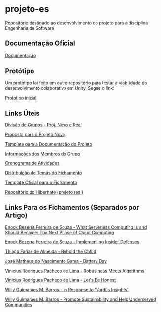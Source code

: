 # projeto-es
Repositório destinado ao desenvolvimento do projeto para a disciplina Engenharia de Software

## **Documentação Oficial**

[Documentação](https://docs.google.com/document/d/1McA49Q3K77XjxbCtUVEMMZEUFh6k-euATzTBVZIw3lk/edit?usp=sharing)

## **Protótipo**

Um protótipo foi feito em outro repositório para testar a viabilidade do desenvolvimento colaborativo em Unity. Segue o link:

[Prototipo inicial](https://github.com/Enock21/UnityCoopTest)

## **Links Úteis**

[Divisão de Grupos - Proj. Novo e Real](https://docs.google.com/document/d/17BYu6AmB-rQEgs-WvWNV__LLZoUNJNItagYPPAGmSeE/edit?usp=sharing)

[Proposta para o Projeto Novo](https://docs.google.com/presentation/d/1Non0-QWdjFVBYx8G--LW4HwjRJ2iW8V9R7tmwsJ_mRQ/edit?usp=sharing)

[Template para a Documentação do Projeto](https://docs.google.com/document/d/1THUEBk5FL6XcKnNXW0z9-4OlS4BlTzPkdwfZkkNxGNU/edit?usp=sharing)

[Informações dos Membros do Grupo](https://docs.google.com/document/d/1INYuAM-4k_vKK2dD0WRZ5fJyDysNxUSFFz_EV4bu-m0/edit?usp=sharing)

[Cronograma de Atividades](https://drive.google.com/file/d/1DjED2QFURwn8YWFhITk4OToEbaEOhqzC/view?usp=sharing)

[Distribuição de Temas do Fichamento](https://docs.google.com/spreadsheets/d/1uxlZhuqBmygBuW_ffA-c_Un_E0AB1q_GO3wtApXOUDs/edit?usp=sharing)

[Template Oficial para o Fichamento](https://docs.google.com/document/d/1gs_pbLi1JwhKRhe90XPGxTZ2EF_FmMJb/edit?usp=sharing&ouid=102464683378953571049&rtpof=true&sd=true)

[Repositório do Hibernate (projeto real)](https://github.com/hibernate/hibernate-orm)

## **Links Para os Fichamentos (Separados por Artigo)**

[Enock Bezerra Ferreira de Souza - What Serverless Computing Is and Should Become: The Next Phase of Cloud Computing](https://docs.google.com/document/d/1AI3VvErU6kzkgqcV3sT-2op75rvw9j4y/edit?usp=sharing&ouid=102464683378953571049&rtpof=true&sd=true)

[Enock Bezerra Ferreira de Souza - Implementing Insider Defenses](https://docs.google.com/document/d/1PUVuK8JSZy4cF6QpydY-N50lNDDl1SmD/edit?usp=sharing&ouid=102464683378953571049&rtpof=true&sd=true)

[Thiago Farias de Almeida - Behold the Ch!Ld](https://docs.google.com/document/d/1rOSrte8SrQLvZgNonJSv_QcFNdcy-j4DjzB6Yk6a1s4/edit?usp=sharing)

[José Matheus do Nascimento Gama - Battery Day](https://docs.google.com/document/d/1S0APaRUowmpgTm0CCHAT5lUTgbn9bfPl/edit?usp=sharing&ouid=111066760870567253661&rtpof=true&sd=true)

[Vinicius Rodrigues Pacheco de Lima - Robustness Meets Algorithms](https://docs.google.com/document/d/1niD4GBmgrqfZXE0EGKOk6Fbe59mxJFFrT2n7e0nOWz4/edit?usp=sharing)

[Vinicius Rodrigues Pacheco de Lima - Let's Be Honest](https://docs.google.com/document/d/1Se1CQtDHEmAowC48v3jtSkaEHzGDJqxA3XRhsjjx4Ss/edit?usp=sharing)

[Willy Guimarães M. Barros - In Response to 'Vardi's Insights'](https://docs.google.com/document/d/14hc9Far8GW9K5BA5XwxK87koNFLWDXa_4IcVHfAZToY/edit?usp=sharing)

[Willy Guimarães M. Barros - Promote Sustainability and Help Underserved Communities](https://docs.google.com/document/d/12ZaxlRDBf8FRl7ifXkzLRG_kjxXrLnadBK4lN7AbFjs/edit?usp=sharing)
